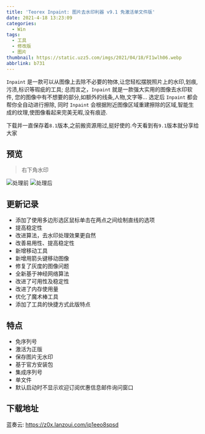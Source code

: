 ```yaml
---
title: 'Teorex Inpaint: 图片去水印利器 v9.1 免激活单文件版'
date: 2021-4-18 13:23:09
categories:
  - Win
tags:
  - 工具
  - 修改版
  - 图片
thumbnail: https://static.uzz5.com/imgs/2021/04/18/FI1wlh06.webp
abbrlink: b731
---
```


`Inpaint` 是一款可以从图像上去除不必要的物体,让您轻松摆脱照片上的水印,划痕,污渍,标识等瑕疵的工具;
总而言之，`Inpaint` 就是一款强大实用的图像去水印软件, 您的图像中有不想要的部分,如额外的线条,人物,文字等... 
选定后 `Inpaint` 都会帮你全自动进行擦除, 同时 `Inpaint` 会根据附近图像区域重建擦除的区域,智能生成的纹理,使图像看起来完美无暇,没有痕迹.

<!--more-->

下载并一直保存着`8.1`版本,之前搬资源用过,挺好使的.今天看到有`9.1`版本就分享给大家

## 预览

> 右下角水印

![处理前](https://static.uzz5.com/imgs/2021/04/18/yMfAGe92.webp)
![处理后](https://static.uzz5.com/imgs/2021/04/18/0BQ0R1UH.webp)

## 更新记录

* 添加了使用多边形选区鼠标单击在两点之间绘制直线的选项
* 提高稳定性
* 改进算法，去水印处理效果更自然
* 改善易用性、提高稳定性
* 新增移动工具
* 新增用箭头键移动图像
* 修复了灰度的图像问题
* 全新基于神经网络算法
* 改进了可用性及稳定性
* 改进了内存使用量
* 优化了魔术棒工具
* 添加了工具的快捷方式此版特点

## 特点

* 免序列号
* 激活为正版
* 保存图片无水印
* 基于官方安装包
* 集成序列号
* 单文件
* 默认启动时不显示欢迎订阅优惠信息邮件询问窗口

## 下载地址

蓝奏云: https://z0x.lanzoui.com/ip1eeo8spsd